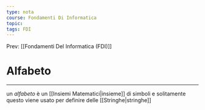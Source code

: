 ```yaml
---
type: nota
course: Fondamenti Di Informatica
topic: 
tags: FDI
---
```


Prev: [[Fondamenti Del Informatica (FDI)]]

# Alfabeto
---
un _alfabeto_ è un [[Insiemi Matematici|insieme]] di simboli e solitamente questo viene usato per definire delle [[Stringhe|stringhe]] 

